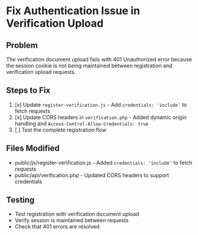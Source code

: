 # Fix Authentication Issue in Verification Upload

## Problem
The verification document upload fails with 401 Unauthorized error because the session cookie is not being maintained between registration and verification upload requests.

## Steps to Fix
1. [x] Update `register-verification.js` - Add `credentials: 'include'` to fetch requests
2. [x] Update CORS headers in `verification.php` - Added dynamic origin handling and `Access-Control-Allow-Credentials: true`
3. [ ] Test the complete registration flow

## Files Modified
- public/js/register-verification.js - Added `credentials: 'include'` to fetch requests
- public/api/verification.php - Updated CORS headers to support credentials

## Testing
- Test registration with verification document upload
- Verify session is maintained between requests
- Check that 401 errors are resolved
